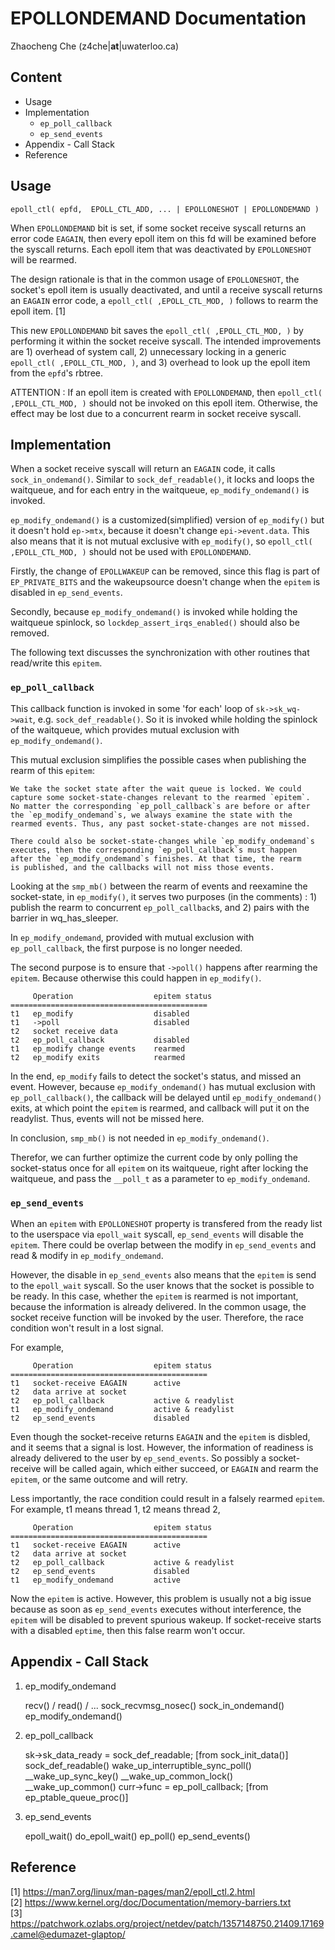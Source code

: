 # EPOLLONDEMAND Documentation

Zhaocheng Che (z4che|**at**|uwaterloo.ca)

## Content

- Usage
- Implementation
	- `ep_poll_callback`
	- `ep_send_events`
- Appendix - Call Stack
- Reference

## Usage

`epoll_ctl(
		epfd, 
		EPOLL_CTL_ADD,
		... | EPOLLONESHOT | EPOLLONDEMAND
)`

When `EPOLLONDEMAND` bit is set, if some socket receive syscall
returns an error code `EAGAIN`, then every epoll item on this fd
will be examined before the syscall returns. Each epoll item that 
was deactivated by `EPOLLONESHOT` will be rearmed.

The design rationale is that in the common usage of `EPOLLONESHOT`,
the socket's epoll item is usually deactivated, and until a receive
syscall returns an `EAGAIN` error code, a 
`epoll_ctl( ,EPOLL_CTL_MOD, )` follows to rearm the epoll item. [1]

This new `EPOLLONDEMAND` bit saves the `epoll_ctl( ,EPOLL_CTL_MOD, )`
by performing it within the socket receive syscall. The intended
improvements are 1) overhead of system call, 2) unnecessary locking
in a generic `epoll_ctl( ,EPOLL_CTL_MOD, )`, and 3) overhead to look
up the epoll item from the `epfd`'s rbtree.

ATTENTION : If an epoll item is created with `EPOLLONDEMAND`, then
`epoll_ctl( ,EPOLL_CTL_MOD, )` should not be invoked on this epoll
item. Otherwise, the effect may be lost due to a concurrent rearm
in socket receive syscall.

## Implementation

When a socket receive syscall will return an `EAGAIN` code, it calls
`sock_in_ondemand()`. Similar to `sock_def_readable()`, it locks and 
loops the waitqueue, and for each entry in the waitqueue, 
`ep_modify_ondemand()` is invoked.

`ep_modify_ondemand()` is a customized(simplified) version of 
`ep_modify()` but it doesn't hold `ep->mtx`, because it doesn't change 
`epi->event.data`. This also means that it is not mutual exclusive with
`ep_modify()`, so `epoll_ctl( ,EPOLL_CTL_MOD, )` should not be used
with `EPOLLONDEMAND`.

Firstly, the change of `EPOLLWAKEUP` can be removed, since this flag
is part of `EP_PRIVATE_BITS` and the wakeupsource doesn't change
when the `epitem` is disabled in `ep_send_events`.

Secondly, because `ep_modify_ondemand()` is invoked while holding the
waitqueue spinlock, so `lockdep_assert_irqs_enabled()` should also
be removed.

The following text discusses the synchronization with other routines
that read/write this `epitem`.

### `ep_poll_callback`

This callback function is invoked in some 'for each' loop
of `sk->sk_wq->wait`, e.g. `sock_def_readable()`. So it is invoked
while holding the spinlock of the waitqueue, which provides mutual
exclusion with `ep_modify_ondemand()`.

This mutual exclusion simplifies the possible cases when publishing
the rearm of this `epitem`:

	We take the socket state after the wait queue is locked. We could
	capture some socket-state-changes relevant to the rearmed `epitem`.
	No matter the corresponding `ep_poll_callback`s are before or after
	the `ep_modify_ondemand`s, we always examine the state with the 
	rearmed events. Thus, any past socket-state-changes are not missed.

	There could also be socket-state-changes while `ep_modify_ondemand`s 
	executes, then the corresponding `ep_poll_callback`s must happen 
	after the `ep_modify_ondemand`s finishes. At that time, the rearm 
	is published, and the callbacks will not miss those events.

Looking at the `smp_mb()` between the rearm of events and reexamine 
the socket-state, in `ep_modify()`, it serves two purposes (in the 
comments) : 1) publish the rearm to concurrent `ep_poll_callback`s,
and 2) pairs with the barrier in wq_has_sleeper. 

In `ep_modify_ondemand`, provided with mutual exclusion with
`ep_poll_callback`, the first purpose is no longer needed.

The second purpose is to ensure that `->poll()` happens after rearming
the `epitem`. Because otherwise this could happen in `ep_modify()`.

	     Operation                  epitem status
	============================================
	t1   ep_modify                  disabled
	t1   ->poll                     disabled
	t2   socket receive data
	t2   ep_poll_callback           disabled
	t1   ep_modify change events    rearmed
	t2   ep_modify exits            rearmed

In the end, `ep_modify` fails to detect the socket's status, and
missed an event. However, because `ep_modify_ondemand()` has mutual
exclusion with `ep_poll_callback()`, the callback will be delayed until
`ep_modify_ondemand()` exits, at which point the `epitem` is rearmed,
and callback will put it on the readylist. Thus, events will not be
missed here.

In conclusion, `smp_mb()` is not needed in `ep_modify_ondemand()`.

Therefor, we can further optimize the current code by only
polling the socket-status once for all `epitem` on its waitqueue, 
right after locking the waitqueue, and pass the `__poll_t` as a
parameter to `ep_modify_ondemand`.

### `ep_send_events`

When an `epitem` with `EPOLLONESHOT` property is transfered from
the ready list to the userspace via `epoll_wait` syscall, 
`ep_send_events` will disable the `epitem`. There could be overlap
between the modify in `ep_send_events` and read & modify in 
`ep_modify_ondemand`.

However, the disable in `ep_send_events` also means that the `epitem`
is send to the `epoll_wait` syscall. So the user knows that the
socket is possible to be ready. In this case, whether the `epitem`
is rearmed is not important, because the information is already 
delivered. In the common usage, the socket receive function will be
invoked by the user. Therefore, the race condition won't result
in a lost signal.

For example,

	     Operation                  epitem status
	============================================
	t1   socket-receive EAGAIN      active
	t2   data arrive at socket
	t2   ep_poll_callback           active & readylist
	t1   ep_modify_ondemand         active & readylist
	t2   ep_send_events             disabled

Even though the socket-receive returns `EAGAIN` and the `epitem` is
disbled, and it seems that a signal is lost. However, the information
of readiness is already delivered to the user by `ep_send_events`.
So possibly a socket-receive will be called again, which 
either succeed,
or `EAGAIN` and rearm the `epitem`,
or the same outcome and will retry.

Less importantly, the race condition could result in a falsely rearmed
`epitem`. For example, t1 means thread 1, t2 means thread 2,

	     Operation                  epitem status
	============================================
	t1   socket-receive EAGAIN      active
	t2   data arrive at socket
	t2   ep_poll_callback           active & readylist
	t2   ep_send_events             disabled
	t1   ep_modify_ondemand         active

Now the `epitem` is active. However, this problem is usually not a 
big issue because as soon as `ep_send_events` executes without 
interference, the `epitem` will be disabled to prevent spurious 
wakeup. If socket-receive starts with a disabled `eptime`, then
this false rearm won't occur.

## Appendix - Call Stack

1. ep_modify_ondemand

	recv() / read() / ...
		sock_recvmsg_nosec()
			sock_in_ondemand()
				ep_modify_ondemand()

2. ep_poll_callback

	sk->sk_data_ready = sock_def_readable; [from sock_init_data()]
	sock_def_readable()
		wake_up_interruptible_sync_poll()
			__wake_up_sync_key()
				__wake_up_common_lock()
					__wake_up_common()
						curr->func = ep_poll_callback; [from ep_ptable_queue_proc()]

3. ep_send_events

	epoll_wait()
		do_epoll_wait()
			ep_poll()
				ep_send_events()


## Reference

[1] https://man7.org/linux/man-pages/man2/epoll_ctl.2.html  
[2] https://www.kernel.org/doc/Documentation/memory-barriers.txt  
[3] https://patchwork.ozlabs.org/project/netdev/patch/1357148750.21409.17169.camel@edumazet-glaptop/

